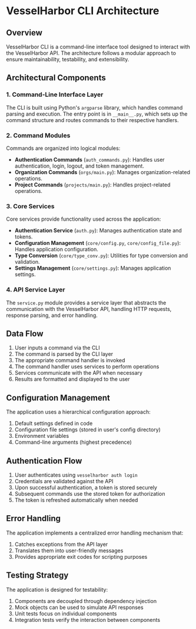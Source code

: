 # VesselHarbor CLI Architecture

## Overview

VesselHarbor CLI is a command-line interface tool designed to interact with the VesselHarbor API. The architecture follows a modular approach to ensure maintainability, testability, and extensibility.

## Architectural Components

### 1. Command-Line Interface Layer

The CLI is built using Python's `argparse` library, which handles command parsing and execution. The entry point is in `__main__.py`, which sets up the command structure and routes commands to their respective handlers.

### 2. Command Modules

Commands are organized into logical modules:

- **Authentication Commands** (`auth_commands.py`): Handles user authentication, login, logout, and token management.
- **Organization Commands** (`orgs/main.py`): Manages organization-related operations.
- **Project Commands** (`projects/main.py`): Handles project-related operations.

### 3. Core Services

Core services provide functionality used across the application:

- **Authentication Service** (`auth.py`): Manages authentication state and tokens.
- **Configuration Management** (`core/config.py`, `core/config_file.py`): Handles application configuration.
- **Type Conversion** (`core/type_conv.py`): Utilities for type conversion and validation.
- **Settings Management** (`core/settings.py`): Manages application settings.

### 4. API Service Layer

The `service.py` module provides a service layer that abstracts the communication with the VesselHarbor API, handling HTTP requests, response parsing, and error handling.

## Data Flow

1. User inputs a command via the CLI
2. The command is parsed by the CLI layer
3. The appropriate command handler is invoked
4. The command handler uses services to perform operations
5. Services communicate with the API when necessary
6. Results are formatted and displayed to the user

## Configuration Management

The application uses a hierarchical configuration approach:

1. Default settings defined in code
2. Configuration file settings (stored in user's config directory)
3. Environment variables
4. Command-line arguments (highest precedence)

## Authentication Flow

1. User authenticates using `vesselharbor auth login`
2. Credentials are validated against the API
3. Upon successful authentication, a token is stored securely
4. Subsequent commands use the stored token for authorization
5. The token is refreshed automatically when needed

## Error Handling

The application implements a centralized error handling mechanism that:

1. Catches exceptions from the API layer
2. Translates them into user-friendly messages
3. Provides appropriate exit codes for scripting purposes

## Testing Strategy

The application is designed for testability:

1. Components are decoupled through dependency injection
2. Mock objects can be used to simulate API responses
3. Unit tests focus on individual components
4. Integration tests verify the interaction between components
